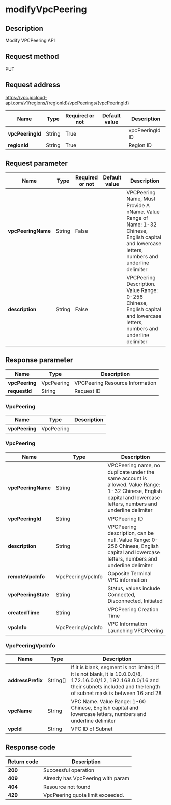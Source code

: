 # modifyVpcPeering


## Description
Modify VPCPeering API

## Request method
PUT

## Request address
https://vpc.jdcloud-api.com/v1/regions/{regionId}/vpcPeerings/{vpcPeeringId}

|Name|Type|Required or not|Default value|Description|
|---|---|---|---|---|
|**vpcPeeringId**|String|True| |vpcPeeringId ID|
|**regionId**|String|True| |Region ID|

## Request parameter
|Name|Type|Required or not|Default value|Description|
|---|---|---|---|---|
|**vpcPeeringName**|String|False| |VPCPeering Name, Must Provide A nName. Value Range of Name: 1-32 Chinese, English capital and lowercase letters, numbers and underline delimiter|
|**description**|String|False| |VPCPeering Description. Value Range: 0-256 Chinese, English capital and lowercase letters, numbers and underline delimiter|


## Response parameter
|Name|Type|Description|
|---|---|---|
|**vpcPeering**|VpcPeering|VPCPeering Resource Information|
|**requestId**|String|Request ID|

### VpcPeering
|Name|Type|Description|
|---|---|---|
|**vpcPeering**|VpcPeering| |
### VpcPeering
|Name|Type|Description|
|---|---|---|
|**vpcPeeringName**|String|VPCPeering name, no duplicate under the same account is allowed. Value Range: 1-32 Chinese, English capital and lowercase letters, numbers and underline delimiter|
|**vpcPeeringId**|String|VPCPeering ID|
|**description**|String|VPCPeering description, can be null. Value Range: 0-256 Chinese, English capital and lowercase letters, numbers and underline delimiter|
|**remoteVpcInfo**|VpcPeeringVpcInfo|Opposite Terminal VPC information|
|**vpcPeeringState**|String|Status, values include Connected, Disconnected, Initiated|
|**createdTime**|String|VPCPeering Creation Time|
|**vpcInfo**|VpcPeeringVpcInfo|VPC Information Launching VPCPeering|
### VpcPeeringVpcInfo
|Name|Type|Description|
|---|---|---|
|**addressPrefix**|String[]|If it is blank, segment is not limited; if it is not blank, it is 10.0.0.0/8, 172.16.0.0/12, 192.168.0.0/16 and their subnets included and the length of subnet mask is between 16 and 28|
|**vpcName**|String|VPC Name. Value Range: 1-60 Chinese, English capital and lowercase letters, numbers and underline delimiter|
|**vpcId**|String|VPC ID of Subnet|

## Response code
|Return code|Description|
|---|---|
|**200**|Successful operation|
|**409**|Already has VpcPeering with param|
|**404**|Resource not found|
|**429**|VpcPeering quota limit exceeded.|
